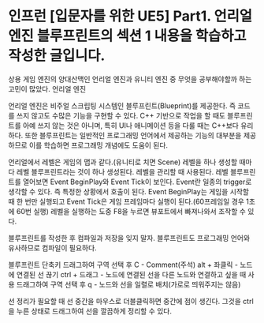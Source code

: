 # 인프런 [입문자를 위한 UE5] Part1. 언리얼 엔진 블루프린트의 섹션 1 내용을 학습하고 작성한 글입니다.

상용 게임 엔진의 양대산맥인 언리얼 엔진과 유니티 엔진 중 무엇을 공부해야할까 하는 고민이 많았다. 
언리얼 엔진

언리얼 엔진은 비주얼 스크립팅 시스템인 블루프린트(Blueprint)를 제공한다. 즉 코드를 쓰지 않고도 수많은 기능을 구현할 수 있다. C++ 기반으로 작업을 할 때도 블루프린트를
 아예 쓰지 않는 것은 아니며, 특히 UI나 애니메이션 등을 다룰 때는 C++보다 유리하다. 또한 블루프린트는 일반적인 프로그래밍 언어에서 제공하는 기능의 대부분을 제공하므로 
이를 학습하면 프로그래밍 개념에도 도움이 된다.

언리얼에서 레벨은 게임의 맵과 같다.(유니티로 치면 Scene) 레벨을 하나 생성할 때마다 레벨 블루프린트라는 것이 하나 생성된다. 레벨을 관리할 때 사용된다. 
레벨 블루프린트를 열어보면 Event BeginPlay와 Event Tick이 보인다. Event란 일종의 trigger로 생각할 수 있다. 즉 특정한 상황에서 호출이 된다. 
Event BeginPlay는 게임을 시작할 때 한 번만 실행되고 Event Tick은 게임 프레임마다 실행이 된다.(60프레임일 경우 1초에 60번 실행)
레벨을 실행하는 도중 F8을 누르면 뷰포트에서 빠져나와서 조작할 수 있다.
 
블루프린트를 작성한 후 컴파일과 저장을 잊지 말자. 블루프린트도 프로그래밍 언어와 유사하므로 컴파일이 필요하다.

블루프린트 단축키 
드래그하여 구역 선택 후 C - Comment(주석)
alt + 좌클릭 - 노드에 연결된 선 끊기
ctrl + 드래그 - 노드에 연결된 선을 다른 노드와 연결하고 싶을 때 사용
드래그하여 구역 선택 후 q - 노드와 선을 일렬로 배치(가로로 띄워주지는 않음)

선 정리가 필요할 때 선 중간을 마우스로 더블클릭하면 중간에 점이 생긴다. 그것을 ctrl을 누른 상태로 드래그하여 선을 깔끔하게 정리할 수 있다.